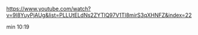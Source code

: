 https://www.youtube.com/watch?v=9l8YuyPjAUg&list=PLLUtELdNs2ZYTlQ97V1Tl8mirS3qXHNFZ&index=22


min 10:19

